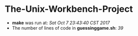 # The-Unix-Workbench-Project
- **make** was run at: 
  *Sat Oct  7 23:43:40 CST 2017*
- The number of lines of code in **guessinggame.sh**: 
  *39*
